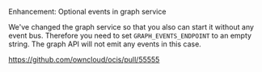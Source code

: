 Enhancement: Optional events in graph service

We've changed the graph service so that you also can start it without any
event bus.
Therefore you need to set `GRAPH_EVENTS_ENDPOINT` to an empty string.
The graph API will not emit any events in this case.

https://github.com/owncloud/ocis/pull/55555
